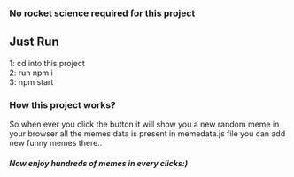 <h3> No rocket science required for this project<h3> 

<h2> Just Run </h2>
1: cd into this project <br>
2: run npm i <br>
3: npm start<br>

<h3> How this project works? </h3>
So when ever you click the button it will show you a new random meme in your browser all the memes data is present in memedata.js file you can add new funny memes there..

<h5> Now enjoy hundreds of memes in every clicks:) </h5>
